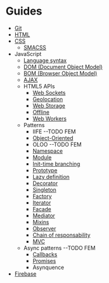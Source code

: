 # Guides

- [Git](Git/git.md)
- [HTML](HTML/_html.md)
- [CSS](CSS/_css.md)
    - [SMACSS](CSS/_smacss.md)
- JavaScript
    - [Language syntax](JavaScript/_syntax.md)
    - [DOM (Document Object Model)](JavaScript/_dom.md)
    - [BOM (Browser Object Model)](JavaScript/_bom.md)
    - [AJAX](JavaScript/_ajax.md)
    - HTML5 APIs
        - [Web Sockets](JavaScript/apis/_websockets.md)
        - [Geolocation](JavaScript/apis/_geolocation.md)
        - [Web Storage](JavaScript/apis/_storage.md)
        - [Offline](JavaScript/apis/_offline.md)
        - [Web Workers](JavaScript/apis/_webworker.md)
    - Patterns
        - IIFE --TODO FEM
        - [Object-Oriented](JavaScript/patterns/_oop.md)
        - OLOO --TODO FEM
        - [Namespace](JavaScript/patterns/_namespace.md)
        - [Module](JavaScript/patterns/_module.md)
        - [Init-time branching](JavaScript/patterns/_inittime.md)
        - [Prototype](JavaScript/patterns/_prototype.md)
        - [Lazy definition](JavaScript/patterns/_lazy.md)
        - [Decorator](JavaScript/patterns/_decorator.md)
        - [Singleton](JavaScript/patterns/_singleton.md)
        - [Factory](JavaScript/patterns/_factory.md)
        - [Iterator](JavaScript/patterns/_iterator.md)
        - [Facade](JavaScript/patterns/_facade.md)
        - [Mediator](JavaScript/patterns/_mediator.md)
        - [Mixins](JavaScript/patterns/_mixins.md)
        - [Observer](JavaScript/patterns/_observer.md)
        - [Chain of responsability](JavaScript/patterns/_chain.md)
        - [MVC](JavaScript/patterns/_mvc.md)
    - Async patterns --TODO FEM
        - [Callbacks](JavaScript/async/_callbacks.md)
        - [Promises](JavaScript/async/_promises.md)
        - Asynquence
- [Firebase](Firebase/firebase.md)
